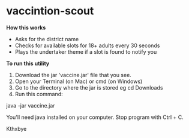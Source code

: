 # vaccintion-scout

**How this works**

- Asks for the district name
- Checks for available slots for 18+ adults every 30 seconds
- Plays the undertaker theme if a slot is found to notify you


**To run this utility**

1. Download the jar 'vaccine.jar' file that you see. 
2. Open your Terminal (on Mac) or cmd (on Windows)
3. Go to the directory where the jar is stored eg cd Downloads
4. Run this command:

  java -jar vaccine.jar
  

You'll need java installed on your computer.
Stop program with Ctrl + C.
  
Kthxbye
  

